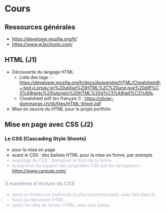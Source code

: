 

# Cours


## Ressources générales

-   <https://developer.mozilla.org/fr/>
-   <https://www.w3schools.com/>


## HTML (J1)

-   Découverte du langage HTML 
    -   Liste des tags : - <https://developer.mozilla.org/fr/docs/Apprendre/HTML/Cheatsheet#:~:text=Lorsqu'on%20utilise%20HTML%2C%20une,que%20diff%C3%A9rents%20tutoriels%20HTML%20d%C3%A9taill%C3%A9s>.
    -   Cheatsheet pdf (en français !) : <https://olivier-dommange.ch/lib/files/HTML-Sheet.pdf>
-   Mise en oeuvre du HTML pour le projet portfolio


## Mise en page avec CSS (J2)


### Le CSS (Cascading Style Sheets)

-   pour la mise en page
-   avant le CSS : des balises HTML pour la mise en forme, par exemple <font
    color="#aab1c3">
-   avantage du CSS : distinguer le fond de la forme.
-   la question du support des propriétés CSS par les navigateurs :
    <https://www.caniuse.com/>


### 3 manières d'inclure du CSS

-   dans un fichier.css (méthode la plus recommandée), avec lien dans le
    head du document HTML : <link rel="stylesheet" href="style.css" />
-   dans l'en-tête <head> du fichier HTML, avec une balise <style>
-   directement dans les balises du fichier HTML via un attribut style
    (méthode la moins recommandée) : <p style="color: blue;">


### Pourquoi plutôt du CSS dans des fichiers séparés

![img](./ressources/css1.png)


### Cibler les éléments dans le CSS

-   cibler des tags HTML
-   cibler des class, par exemple : .maclasse
-   cibler des identifiants, par exemple : #monidentifiant


### Cibler les éléments dans le CSS (suite)

-   Cibler plusieurs éléments à la fois : h1, h2
-   \*, le sélecteur universel


### Les commentaires en CSS

    /* Ceci est un commentaire */


### CSS (suite) : formater du texte

-   la taille avec font-size
    -   taille absolue (px) vs taille relative (em, rem)
-   la police, avec font-family
    -   mentionner des polices alternatives : font-family: police1,
        police2, police3, police4;
    -   polices personnalisées avec @font-face. Quelques sources :
        fontsquirrel.com, dafont.com, Google fonts
-   l'italique, avec font-style : normal, italic, oblique
-   le gras, avec font-weight : normal, bold
-   d'autres décorations, avec text-decoration : underline,
    line-through, underline, blink (!), none
-   l'alignement, avec text-align : left, right, center, justify


### Exemple de "magasin" de polices

<https://fonts.google.com/>


### CSS (suite) : la couleur

-   la couleur de texte avec color
    -   nom de la couleur (en anglais) : 16 noms en tout
    -   la notation hexadécimale : un dièse (#), suivi de six lettres ou
        chiffres allant de 0 à 9 et de A à F (quantité de rouge, quantité
        de vert, quantité de bleu)
    -   la méthode RGB (Rouge-Vert-Bleu s'écrit Red-Green-Blue), avec des
        chiffres compris entre 0 et 255, par exemple color:
        rgb(240,96,204)
    -   Outils :  
        -   <http://www.colorpicker.com>
        -   <https://htmlcolorcodes.com/fr/>
-   la couleur du fond avec background-color


### Image de fond avec background-image

-   Par exemple : background-image: url("neige.png");
-   Options : 
    -   fixation, avec background-attachment : fixed ou scroll
    -   la répétition du fond avec background-repeat: no-repeat, repeat-x,
        repeat-y, repeat
    -   la position avec background-position : top, bottom, center, left,
        right (combinables, par exemple background-position: top right;)
    -   une écriture plus synthétique : background: url("soleil.png")
        fixed no-repeat top right;
    -   pas seulement pour body !


### Exercice (voir également sur Teams)

-   Un background de couleur noire, avec une largeur de 500px ,un
    retrait de 5px, et un alignement centré pour l’élément identifié
    par "layout".
-   Alignement du texte à gauche pour le paragraphe 1 et à droite pour
    le second.
-   Couleur de texte blanche pour les éléments h2 , p et button.
-   Couleur bleue pour le background du bouton


### 

![img](./ressources/exo-selecteurs-simples.png)

A remettre sur Teams


### L'opacité, avec opacity

-   La propriété opacity, très simple, permet d'indiquer le niveau
    d'opacité (c'est l'inverse de la transparence).
-   1 (opacité totale), 0 (transparence totale)
-   avec RGBa : background-color: rgba(255, 0, 0, 0.5); *\* Fond rouge à
    moitié transparent \**


### Ressources complémentaires

-   Introduction au CSS :
    <https://developer.mozilla.org/fr/docs/Learn/CSS/First_steps>

-   Styliser le texte :
    <https://developer.mozilla.org/fr/docs/Learn/CSS/Styling_text>

-   CSS de base
    
    -   Liste des propriétés : 
        -   <https://www.cssdebutant.com/debuter-en-css-les-definitions-css.html>
        -   <http://goulvench.free.fr/vrac/CSS.html>
    
    -   Magasin de polices :
        -   <https://fonts.google.com/>
        -   <https://fonts.adobe.com/fonts>
        -   <https://www.fontsquirrel.com/>


### Exercice

-   Gérez les polices de votre site Web.
-   Mettez le texte de votre site web en forme.
-   Si vous le désirez, ajoutez un arrière-plan.


## CSS box model (J2)


### 

![img](./ressources/css-box-model.png)


### Les bordures

-   en notation synthétique : border: 3px blue dashed;
-   dans l'ordre : largeur, couleur, type de bordure (none, solid, dotted, dashed, double, groove, ridge, inset, outset)

![img](./ressources/border-styles.png)


### Les bordures (suite)

-   position : border-left, border-right, border-top, border-bottom. Par
    exemple : border-left: 2px solid black;
-   bordures arrondies avec border-radius, par exemple : border-radius: 10px;
    -   si on veut préciser les différents coins : border-radius: 10px 5px
        10px 5px; (haut gauche, haut droite, bas droite, bas gauche)


### Les marges

-   padding pour la marge intérieure
-   margin pour la marge extérieure.

![img](./ressources/marges-css.jpg)


### Exemple

    p {
       width: 350px;
       border: 1px solid black;
       text-align: justify;
       padding: 12px;
       margin: 50px; /* Marge extérieure de 50px */
    }


### Les marges (suite)

-   notation synthétique : top bottom left right
-   Et aussi margin: 2px 1px (2px pour top et bottom, 1px pour gauche et
    droite)
-   margin-top, margin-bottom, margin-left, margin-right. Idem pour padding


### Ressources complémentaires

-   Le modèle de boîte :
    <https://developer.mozilla.org/fr/docs/Apprendre/CSS/Building_blocks>


### Les ombres avec box-shadow

-   Par exemple : box-shadow: 6px 6px 0px black; /\* le décalage
    horizontal de l'ombre ; le décalage vertical de l'ombre ;
    l'adoucissement du dégradé ; la couleur de l'ombre \*/


### Les pseudo-formats

-   Permettent de changer l'apparence 
    -   au survol, avec :hover
    -   lors du clic, avec :active
    -   lors du focus, avec :focus,
    -   lorsqu'un lien a été consulté, avec :visited


### Une note sur les images

-   rappel : utilisation des attributs width et heigth directement dans
    le HTML, avec le tag <img>
-   en CSS, les propriétés max-width: 100% et height: auto pour des
    images "responsives"
-   la propriété CSS object-fit pour déterminer la manière dont l'image
    doit s'adapter à sa boîte :
    <https://developer.mozilla.org/fr/docs/Web/CSS/object-fit>


### Exercice CSS sur CV

Je vous demande de repartir du fichier HTML que vous aviez créé et de
lui ajouter les effets (a minima) de style suivants :

-   Changer la couleur d'un des textes
-   Changer l'alignement d'un des textes
-   Appliquer une image de fond (à la page ou à une div)
-   Utiliser une police personnalisée via @font-face
-   Définir une bordure à un élément
-   Définir une ombre à un élément

Et de manière plus générale, mettez en forme les blocs de votre CV
(l'organisation des blocs sur la page sera la thématique de la session suivante).


## Mettre en page les blocs


### La gestion des blocs

-   Une page web peut être vue comme une succession et un empilement de
    boîtes, qu'on appelle « blocs ».


### Historique

Plusieurs façons de mettre en page un site : 

-   Au début, les webmasters utilisaient des tableaux HTML pour faire la
    mise en page (à ne plus faire aujourd'hui !).
-   Puis, CSS est apparu et on a commencé à faire une mise en page à
    l'aide de la propriété float.
-   Une autre technique, plus pratique, a consisté à créer des éléments
    de type inline-block sur la page
-   Aujourd'hui, il existe 2 modules CSS qui facilitent ce travail de
    mise en page et ils sont à privilégier : Grid CSS et Flexbox.


### Différences Grid et Flexbox

-   Grid CSS permet une mise en 2 dimensions. Ce module est adapté à la
    mise en forme générale des pages.
-   Flexbox permet une mise en forme sur une seule dimension. Ce module
    est adapté à la gestion des items au sein d'un bloc.


## Mise en page avec Grid CSS

A partir de quelques exemples simples


### Display : grid


### Les unités

fr, %, vh/vw, em/rem, fr


### Le principe de base

-   On définit une grille avec 
    -   un nombre de colonnes (grid-template-columns), et
    -   un nombre de lignes (grid-template-rows).
-   Pour chaque élément, on indique les cellules qu'il va occuper sur
    cette grille avec 
    
    -   grid-column-start, grid-column-end, grid-row-start,
        grid-row-end, ou
    
    -   grid-column, grid-row


### Les options et alternatives

-   des zones nommées avec grid-area et grid-template-areas:
-   un espace entre les colonnes et/ou les lignes :
    grid-gap, (grid-)row-gap, (grid-)column-gap
-   repeat(nbre de fois, taille) et minmax()
-   grid-auto-flow


### Alignement des boîtes au sein du conteneur

Avec

-   align-content, et
-   justify-content


### Alignement collectif du contenu au sein de la boîte

Avec

-   align-items, et
-   justify-items


### Alignement individuel du contenu au sein d'une boîte

Avec

-   align-self, et
-   justify-self


### Resources

-   Une excellent cheatsheet :
    <https://github.com/alsacreations/guidelines/blob/master/grid-cheatsheet.pdf>
-   MDN :
    <https://developer.mozilla.org/fr/docs/Apprendre/CSS/CSS_layout/Grids>
-   Des exemples : <https://gridbyexample.com/learn/>
-   Un jeu : <https://cssgridgarden.com/#fr>
-   Un autre guide très complet : <https://la-cascade.io/css-grid-layout-guide-complet/>


### Exercice

Reproduire une mise en page (voir dossier J3)


## Mise en page avec Flexbox


### Le principe de Flexbox

-   Comme pour Grid CSS, un conteneur et, à l'intérieur, plusieurs éléments

    <div id="conteneur">
        <div class="element">Elément 1</div>
        <div class="element">Elément 2</div>
        <div class="element">Elément 3</div>
    </div>

-   Et on ajoute display: flex au conteneur

    #conteneur
    {
        display: flex;
    }


### Flexbox (suite)

-   La direction avec flex-direction, avec les options :
    -   row : organisés sur une ligne (par défaut)
    -   column : organisés sur une colonne
    -   row-reverse : organisés sur une ligne, mais en ordre inversé
    -   column-reverse : organisés sur une colonne, mais en ordre inversé


### Flexbox (suite)

-   Le retour à la ligne avec flex-wrap
    -   nowrap : pas de retour à la ligne (par défaut)
    -   wrap : les éléments vont à la ligne lorsqu'il n'y a plus la place
    -   wrap-reverse : les éléments vont à la ligne lorsqu'il n'y a plus la place en sens inverse


### Flexbox (suite)

-   notions d'axe principal et d'axe secondaire : 
    -   Si vos éléments sont organisés horizontalement, l'axe secondaire
        est l'axe vertical.
    -   Si vos éléments sont organisés verticalement, l'axe secondaire est
        l'axe horizontal.


### Flexbox (suite)

-   alignement sur l'axe principal avec justify-content : 
    -   flex-start : alignés au début (par défaut)
    -   flex-end : alignés à la fin
    -   center : alignés au centre
    -   space-between : les éléments sont étirés sur tout l'axe (il y a de
        l'espace entre eux)
    -   space-around : idem, les éléments sont étirés sur tout l'axe, mais
        ils laissent aussi de l'espace sur les extrémités


### Flexbox (suite)

![img](./ressources/flex-justify-content.png)


### Flexbox (suite)

-   alignement sur l'axe secondaire, avec align-items : 
    -   stretch : les éléments sont étirés sur tout l'axe (valeur par
        défaut)
    -   flex-start : alignés au début
    -   flex-end : alignés à la fin
    -   center : alignés au centre
    -   baseline : alignés sur la ligne de base (semblable à flex-start)


### Ressource

-   Excellent cheatsheet : <https://yoksel.github.io/flex-cheatsheet/>


### Flexbox (suite)

-   Aligner un seul élément avec align-self (sur l'axe secondaire)

    #conteneur
    {
        display: flex;
        flex-direction: row;
        justify-content: center;
        align-items: center;
    }
    
    .element:nth-child(2) /* On prend le deuxième bloc élément */
    {
        background-color: blue;
        align-self: flex-end; /* Seul ce bloc sera aligné à la fin */
    }
    
    /* ... */


### Aligner plusieurs lignes, avec align-content

Les options : 

-   flex-start : les éléments sont placés au début
-   flex-end : les éléments sont placés à la fin
-   center : les éléments sont placés au centre
-   space-between : les éléments sont séparés avec de l'espace entre
    eux
-   space-around : idem, mais il y a aussi de l'espace au début et à
    la fin
-   stretch (par défaut) : les éléments s'étirent pour occuper tout
    l'espace


### 

![img](./ressources/flex-align-content.png)


### Gérer l'ordre avec Flex et la propriété order

    .element:nth-child(1)
    {
        order: 3;
    }
    .element:nth-child(2)
    {
        order: 1;
    }
    .element:nth-child(3)
    {
        order: 2;
    }


### Faire grossir ou maigrir les éléments avec Flex

propriété "flex"

    .element:nth-child(2)
    {
        flex: 1;
    }

Le nombre que vous indiquez à la propriété flex indique dans quelle
mesure il peut grossir par rapport aux autres.


### 

    .element:nth-child(1)
    {
        flex: 2;
    }
    .element:nth-child(2)
    {
        flex: 1;
    }


### align-items vs align-content

<https://medium.com/better-programming/flexbox-align-items-and-align-content-a60b6f8451e3>


### Ressources

-   Cours MDN :
    <https://developer.mozilla.org/fr/docs/Apprendre/CSS/CSS_layout/Flexbox>
-   <https://bocoup.com/blog/dive-into-flexbox>


### Exercice Flexbox

Reproduisez la mise en page du menu (voir dossier J3)


### Exercice CV / portfolio

-   Utilisez Grid CSS pour la mise en page générale de votre projet
-   Utilisez Flexbox a minima pour la mise en page du menu de navigation
    de votre projet

